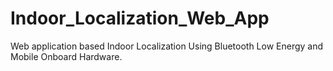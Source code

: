 # Indoor_Localization_Web_App
Web application based Indoor Localization Using Bluetooth Low Energy and Mobile Onboard Hardware.
